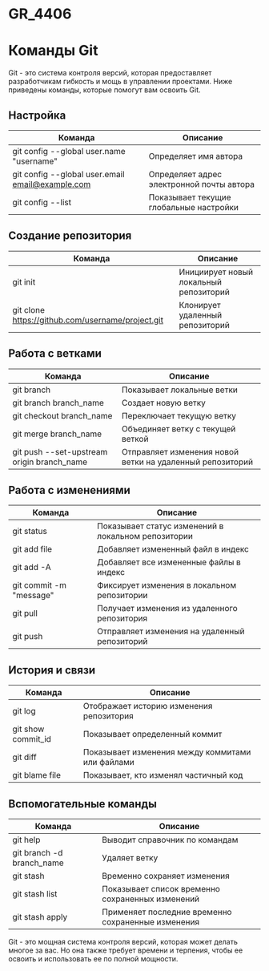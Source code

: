 # GR_4406

# Команды Git

Git - это система контроля версий, которая предоставляет разработчикам гибкость и мощь в управлении проектами. Ниже приведены команды, которые помогут вам освоить Git.

## Настройка

| Команда | Описание |
|--------|---------|
| git config --global user.name "username" | Определяет имя автора |
| git config --global user.email email@example.com | Определяет адрес электронной почты автора |
| git config --list | Показывает текущие глобальные настройки |

## Создание репозитория

| Команда | Описание |
|--------|---------|
| git init | Инициирует новый локальный репозиторий |
| git clone https://github.com/username/project.git | Клонирует удаленный репозиторий |

## Работа с ветками

| Команда | Описание |
|--------|---------|
| git branch | Показывает локальные ветки |
| git branch branch_name | Создает новую ветку |
| git checkout branch_name | Переключает текущую ветку |
| git merge branch_name | Объединяет ветку с текущей веткой |
| git push --set-upstream origin branch_name | Отправляет изменения новой ветки на удаленный репозиторий |

## Работа с изменениями

| Команда | Описание |
|--------|---------|
| git status | Показывает статус изменений в локальном репозитории |
| git add file | Добавляет измененный файл в индекс |
| git add -A | Добавляет все измененные файлы в индекс |
| git commit -m "message" | Фиксирует изменения в локальном репозитории |
| git pull | Получает изменения из удаленного репозитория |
| git push | Отправляет изменения на удаленный репозиторий |

## История и связи

| Команда | Описание |
|--------|---------|
| git log | Отображает историю изменения репозитория |
| git show commit_id | Показывает определенный коммит |
| git diff | Показывает изменения между коммитами или файлами |
| git blame file | Показывает, кто изменял частичный код |

## Вспомогательные команды

| Команда | Описание |
|--------|---------|
| git help | Выводит справочник по командам |
| git branch -d branch_name | Удаляет ветку |
| git stash | Временно сохраняет изменения |
| git stash list | Показывает список временно сохраненных изменений |
| git stash apply | Применяет последние временно сохраненные изменения |

Git - это мощная система контроля версий, которая может делать многое за вас. Но она также требует времени и терпения, чтобы ее освоить и использовать ее по полной мощности.
